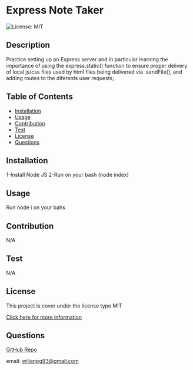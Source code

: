 
# Express Note Taker

![License: MIT](https://img.shields.io/badge/License-MIT-yellow.svg)

## Description

Practice setting up an Express server and in particular learning the importance of using the express.static() function to ensure proper delivery of local js/css files used by html files being delivered via .sendFile(), and adding routes to the diferents user requests;

## Table of Contents

- [Installation](#installation)
- [Usage](#usage)
- [Contribution](#contribution)
- [Test](#test)
- [License](#license)
- [Questions](#questions)
## Installation

1-Install Node JS 2-Run on your bash (node index)

## Usage

Run node i on your bahs

## Contribution

N/A

## Test

N/A

## License

This project is cover under the license type MIT
        
[Click here for more information](https://opensource.org/licenses/MIT)

## Questions

[GitHub Repo](https://github.com/WILLCUBA)

email: wilianpg93@gmail.com
